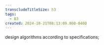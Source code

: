 ```yaml
---
transcludeTitleSize: h3
tags:
  - B3
created: 2024-10-21T08:13:09.000-0400
---
```

design algorithms according to specifications;